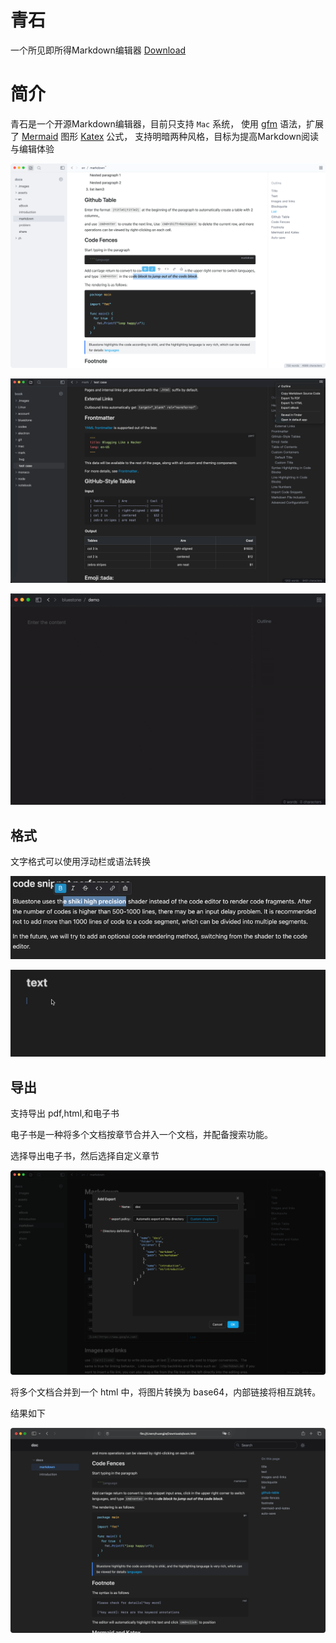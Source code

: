 # 青石
一个所见即所得Markdown编辑器
[Download](https://github.com/1943time/bluestone/releases/latest)


# 简介

青石是一个开源Markdown编辑器，目前只支持 `Mac` 系统，
使用 [gfm](https://github.github.com/gfm/) 语法，扩展了 [Mermaid](https://mermaid.js.org/) 图形 [Katex](https://katex.org/) 公式，
支持明暗两种风格，目标为提高Markdown阅读与编辑体验

![](./docs/assets/d1.png)

![](./docs/assets/d2.png)

![](./docs/assets/syntax.gif)

## 格式

文字格式可以使用浮动栏或语法转换

![](./docs/assets/text.png)

![](./docs/assets/test1.gif)

## 导出

支持导出 pdf,html,和电子书

电子书是一种将多个文档按章节合并入一个文档，并配备搜索功能。

选择导出电子书，然后选择自定义章节

![](./docs/assets/d3.png)

将多个文档合并到一个 html 中，将图片转换为 base64，内部链接将相互跳转。

结果如下

![](./docs/assets/d4.png)




